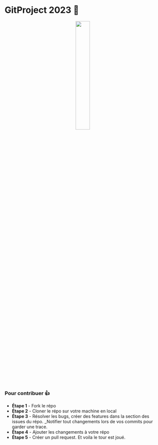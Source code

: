 # GitProject 2023 🎉

<p align="center">
        <img src="https://logos-marques.com/wp-content/uploads/2021/03/GitHub-Logo.png" width="30%">
</p>

### Pour contribuer :+1:

- **Étape 1** - Fork le répo 
- **Étape 2** - Cloner le répo sur votre machine en local
- **Étape 3** - Résolver les bugs, créer des features dans la section des issues du répo. _Notifier tout changements lors de vos commits pour garder une trace.
- **Étape 4** - Ajouter les changements à votre répo
- **Étape 5** - Créer un pull request. Et voila le tour est joué.
